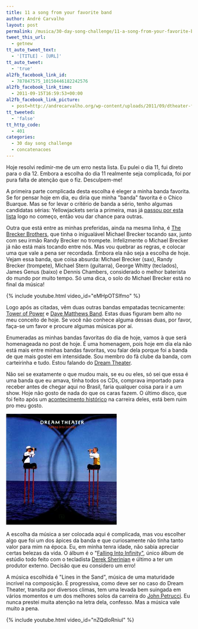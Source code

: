 ```yaml
---
title: 11 a song from your favorite band
author: André Carvalho
layout: post
permalink: /musica/30-day-song-challenge/11-a-song-from-your-favorite-band/
tweet_this_url:
  - getnew
tt_auto_tweet_text:
  - '[TITLE] - [URL]'
tt_auto_tweet:
  - 'true'
al2fb_facebook_link_id:
  - 787847575_10150446182242576
al2fb_facebook_link_time:
  - 2011-09-15T16:59:53+00:00
al2fb_facebook_link_picture:
  - post=http://andrecarvalho.org/wp-content/uploads/2011/09/dtheater-falling-into-infinity.jpg
tt_tweeted:
  - 'false'
tt_http_code:
  - 401
categories:
  - 30 day song challenge
  - concatenacoes
---
```


Hoje resolvi redimir-me de um erro nesta lista. Eu pulei o dia 11, fui direto para o dia 12. Embora a escolha do dia 11 realmente seja complicada, foi por pura falta de atenção que o fiz. Desculpem-me!

A primeira parte complicada desta escolha é eleger a minha banda favorita. Se for pensar hoje em dia, eu diria que minha "banda" favorita é o Chico Buarque. Mas se for levar o critério de banda a sério, tenho algumas candidatas sérias: Yellowjackets seria a primeira, mas já [passou por esta lista](/musica/30-day-song-challenge/01-your-favorite-song/) logo no começo, então vou dar chance para outras.

Outra que está entre as minhas preferidas, ainda na mesma linha, é [The Brecker Brothers](http://en.wikipedia.org/wiki/Brecker_Brothers), que tinha o inigualável Michael Brecker tocando sax, junto com seu irmão Randy Brecker no trompete. Infelizmente o Michael Brecker já não está mais tocando entre nós. Mas vou quebrar as regras, e colocar uma que vale a pena ser recordada. Embora ela não seja a escolha de hoje. Vejam essa banda, que coisa absurda: Michael Brecker (sax), Randy Brecker (trompete), Michael Stern (guitarra), George Whitty (teclados), James Genus (baixo) e Dennis Chambers, considerado o melhor baterista do mundo por muito tempo. Só uma dica, o solo do Michael Brecker está no final da música!

{% include youtube.html video_id="eMHpOTSIfmo" %}

Logo após as citadas, vêm duas outras bandas empatadas tecnicamente: [Tower of Power](http://www.towerofpower.com/) e [Dave Matthews Band](http://en.wikipedia.org/wiki/Dave_Matthews_Band). Estas duas figuram bem alto no meu conceito de hoje. Se você não conhece alguma dessas duas, por favor, faça-se um favor e procure algumas músicas por aí.

Enumeradas as minhas bandas favoritas do dia de hoje, vamos à que será homenageada no post de hoje. É uma homenagem, pois hoje em dia ela não está mais entre minhas bandas favoritas, vou falar dela porque foi a banda de que mais gostei em intensidade. Sou membro do fã clube da banda, com carteirinha e tudo. Estou falando do [Dream Theater](http://www.dreamtheater.net/).

Não sei se exatamente o que mudou mais, se eu ou eles, só sei que essa é uma banda que eu amava, tinha todos os CDs, comprava importado para receber antes de chegar aqui no Brasil, faria qualquer coisa para ir a um show. Hoje não gosto de nada do que os caras fazem. O último disco, que foi feito após um [acontecimento histórico](http://www.roadrunnerrecords.com/blabbermouth.net/news.aspx?mode=Article&newsitemID=145749) na carreira deles, está bem ruim pro meu gosto.

![Dream Theater - Falling Into Infinity](/wp-content/uploads/2011/09/dtheater-falling-into-infinity.jpg)

A escolha da música a ser colocada aqui é complicada, mas vou escolher algo que foi um dos ápices da banda e que curiosamente não tinha tanto valor para mim na época. Eu, em minha tenra idade, não sabia apreciar certas belezas da vida. O álbum é o "[Falling Into Infinity"](http://pt.wikipedia.org/wiki/Falling_into_Infinity), único álbum de estúdio todo feito com o tecladista [Derek Sherinian](http://www.dereksherinian.com/) e último a ter um produtor externo. Decisão que eu considero um erro!

A música escolhida é "Lines in the Sand", música de uma maturidade incrível na composição. É progressiva, como deve ser no caso do Dream Theater, transita por diversos climas, tem uma levada bem suingada em vários momentos e um dos melhores solos da carreira do [John Petrucci](http://www.johnpetrucci.com/). Eu nunca prestei muita atenção na letra dela, confesso. Mas a música vale muito a pena.

{% include youtube.html video_id="nZQdloRniuI" %}
